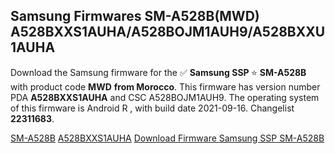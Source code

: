 <h2>Samsung Firmwares SM-A528B(MWD) A528BXXS1AUHA/A528BOJM1AUH9/A528BXXU1AUHA</h2>
Download the Samsung firmware for the ✅ <strong>Samsung SSP </strong> ⭐ <strong>SM-A528B</strong> with product code <strong>MWD</strong> <strong> from Morocco</strong>. This firmware has version number PDA <strong>A528BXXS1AUHA</strong> and CSC A528BOJM1AUH9. The operating system of this firmware is Android R , with build date 2021-09-16. Changelist <strong>22311683</strong>.


[SM-A528B](https://samfirm.shop/samsung/model/SM-A528B)
[A528BXXS1AUHA](https://samfirm.shop/samsung/pda/A528BXXS1AUHA)
[Download Firmware Samsung SSP SM-A528B](https://samfirm.shop/samsung/firmware/457200)

